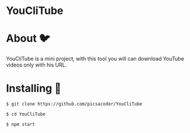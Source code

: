 # YouCliTube

# About 🐦

<p>
YouCliTube is a mini project, with this tool you will can download YouTube videos only with his URL.

</p>

# Installing 🌷

```
$ git clone https://github.com/picsacoder/YouCliTube
```

```
$ cd YouCliTube
```

```
$ npm start
```